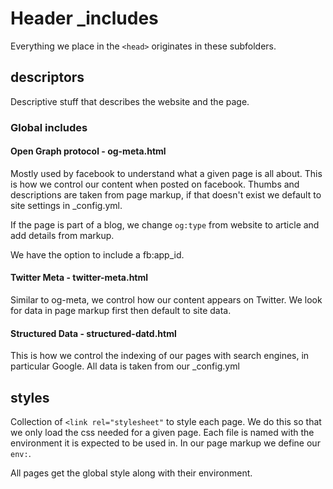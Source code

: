 # Header _includes

Everything we place in the `<head>` originates in these subfolders.

## descriptors

Descriptive stuff that describes the website and the page.

### Global includes

#### Open Graph protocol - og-meta.html

Mostly used by facebook to understand what a given page is all about. This is how we control our content when posted on facebook. Thumbs and descriptions are taken from page markup, if that doesn't exist we default to site settings in _config.yml.

If the page is part of a blog, we change `og:type` from website to article and add details from markup.

We have the option to include a fb:app_id.

#### Twitter Meta - twitter-meta.html

Similar to og-meta, we control how our content appears on Twitter. We look for data in page markup first then default to site data.

#### Structured Data - structured-datd.html

This is how we control the indexing of our pages with search engines, in particular Google. All data is taken from our _config.yml

## styles

Collection of `<link rel="stylesheet"` to style each page. We do this so that we only load the css needed for a given page. Each file is named with the environment it is expected to be used in. In our page markup we define our `env:`.

All pages get the global style along with their environment.
